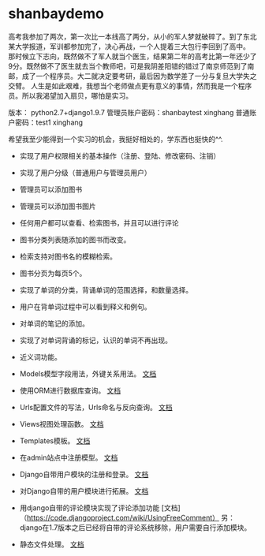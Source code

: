 # shanbaydemo
高考我参加了两次，第一次比一本线高了两分，从小的军人梦就破碎了。到了东北某大学报道，军训都参加完了，决心再战，一个人提着三大包行李回到了高中。
那时候立下志向，既然做不了军人就当个医生，结果第二年的高考比第一年还少了9分。既然做不了医生就去当个教师吧，可是我阴差阳错的错过了南京师范到了南邮，成了一个程序员。大二就决定要考研，最后因为数学差了一分与复旦大学失之交臂。
人生是如此艰难，我想当个老师做点更有意义的事情，然而我是一个程序员。所以我渴望加入扇贝，哪怕是实习。

版本：
python2.7+django1.9.7
管理员账户密码：shanbaytest  xinghang
普通账户密码：test1 xinghang

希望我至少能得到一个实习的机会，我挺好相处的，学东西也挺快的^^.

* 实现了用户权限相关的基本操作（注册、登陆、修改密码、注销）
* 实现了用户分级（普通用户与管理员用户）
* 管理员可以添加图书
* 管理员可以添加图书图片
* 任何用户都可以查看、检索图书，并且可以进行评论
* 图书分类列表随添加的图书而改变。
* 检索支持对图书名的模糊检索。
* 图书分页为每页5个。
* 实现了单词的分类，背诵单词的范围选择，和数量选择。
* 用户在背单词过程中可以看到释义和例句。
* 对单词的笔记的添加。
* 实现了对单词背诵的标记，认识的单词不再出现。
* 近义词功能。

* Models模型字段用法，外键关系用法。 [文档](https://docs.djangoproject.com/en/1.9/topics/db/models/)

* 使用ORM进行数据库查询。 [文档](https://docs.djangoproject.com/en/1.9/topics/db/queries/)

* Urls配置文件的写法，Urls命名与反向查询。 [文档](https://docs.djangoproject.com/en/1.9/topics/http/urls/)

* Views视图处理函数。 [文档](https://docs.djangoproject.com/en/1.9/topics/http/views/)

* Templates模板。 [文档](https://docs.djangoproject.com/en/1.9/ref/templates/language/)

* 在admin站点中注册模型。 [文档](https://docs.djangoproject.com/en/1.9/ref/contrib/admin/)

* Django自带用户模块的注册和登录。 [文档](https://docs.djangoproject.com/en/1.9/topics/auth/default/)

* 对Django自带的用户模块进行拓展。 [文档](https://docs.djangoproject.com/en/1.9/topics/auth/customizing/)

* 用django自带的评论模块实现了评论添加功能  [文档]（https://code.djangoproject.com/wiki/UsingFreeComment）
 另：django在1.7版本之后已经将自带的评论系统移除，用户需要自行添加模块。
* 静态文件处理。 [文档](https://docs.djangoproject.com/en/1.9/ref/contrib/staticfiles/)
